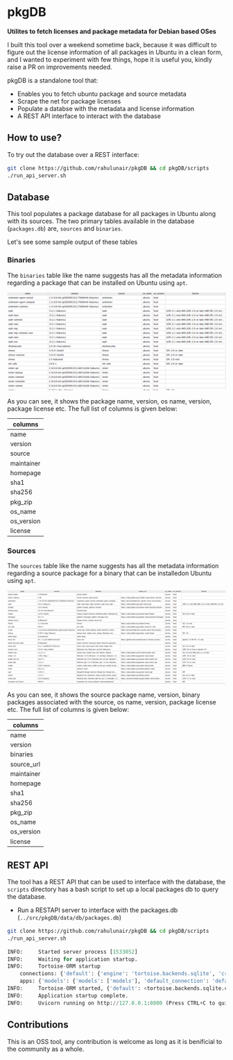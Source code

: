 # pkgDB

**Utilites to fetch licenses and package metadata for Debian based OSes**

I built this tool over a weekend sometime back, because it was difficult to figure out the license information of all
packages in Ubuntu in a clean form, and I wanted to experiment with few things, hope it is useful you, kindly raise a
PR on improvements needed.

pkgDB is a standalone tool that:

- Enables you to fetch ubuntu package and source metadata
- Scrape the net for package licenses
- Populate a databse with the metadata and license information
- A REST API interface to interact with the database

## How to use?

To try out the database over a REST interface:

```bash
git clone https://github.com/rahulunair/pkgDB && cd pkgDB/scripts
./run_api_server.sh
```

## Database

This tool populates a package database for all packages in Ubuntu along with its sources. The two primary tables
available in the database (`packages.db`) are, `sources` and `binaries`.

Let's see some sample output of these tables

### Binaries

The `binaries` table like the name suggests has all the metadata information regarding a package that can be installed 
on Ubuntu using `apt`.

![image](./images/binaries.png)

As you can see, it shows the package name, version, os name, version, package license etc. The full list of columns is given below:


| columns    |
|----------- |
|name        |
|version     |
|source      |
|maintainer  |
|homepage    |
|sha1        |
|sha256      |
|pkg_zip     |
|os_name     |
|os_version  |
|license     |

### Sources

The `sources` table like the name suggests has all the metadata information regarding a source package for a binary that 
can be installedon Ubuntu using `apt`.

![image](./images/sources.png)

As you can see, it shows the source package name, version, binary packages associated with the source, os name, version, package license etc.
The full list of columns is given below:


| columns    |
|----------- |
|name        |
|version     |
|binaries    |
|source_url  |
|maintainer  |
|homepage    |
|sha1        |
|sha256      |
|pkg_zip     |
|os_name     |
|os_version  |
|license     |


## REST API

The tool has a REST API that can be used to interface with the database, the `scripts` directory has a bash script to set up a local
packages db to query the database.

 - Run a RESTAPI server to interface with the packages.db (`../src/pkgDB/data/db/packages.db`)
 
```bash
git clone https://github.com/rahulunair/pkgDB && cd pkgDB/scripts
./run_api_server.sh
```

```python
INFO:     Started server process [1533052]
INFO:     Waiting for application startup.
INFO:     Tortoise-ORM startup
    connections: {'default': {'engine': 'tortoise.backends.sqlite', 'credentials': {'journal_mode': 'WAL', 'journal_size_limit': 16384, 'file_path': 'data/db/packages.db'}}}
    apps: {'models': {'models': ['models'], 'default_connection': 'default'}}
INFO:     Tortoise-ORM started, {'default': <tortoise.backends.sqlite.client.SqliteClient object at 0x7fd804c48b20>}, {'models': {'Binaries': <class 'models.Binaries'>, 'Sources': <class 'models.Sources'>}}
INFO:     Application startup complete.
INFO:     Uvicorn running on http://127.0.0.1:8000 (Press CTRL+C to quit)
```




## Contributions

This is an OSS tool, any contribution is welcome as long as it is benificial to the community as a whole.
